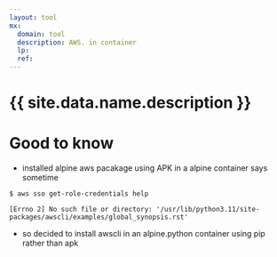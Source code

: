 ```yaml
---
layout: tool
mx:
  domain: tool
  description: AWS. in container
  lp:
  ref:
---
```


# {{ site.data.name.description }}

# Good to know
- installed alpine aws pacakage using APK in a alpine container says sometime

```
$ aws sso get-role-credentials help

[Errno 2] No such file or directory: '/usr/lib/python3.11/site-packages/awscli/examples/global_synopsis.rst'
```
- so decided to install awscli in an alpine.python container using pip rather than apk 